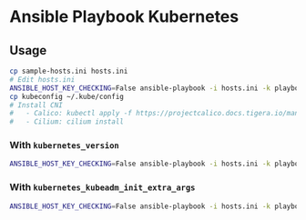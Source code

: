 # Ansible Playbook Kubernetes

## Usage

```bash
cp sample-hosts.ini hosts.ini
# Edit hosts.ini
ANSIBLE_HOST_KEY_CHECKING=False ansible-playbook -i hosts.ini -k playbook.yml
cp kubeconfig ~/.kube/config
# Install CNI
#   - Calico: kubectl apply -f https://projectcalico.docs.tigera.io/manifests/calico.yaml
#   - Cilium: cilium install
```

### With `kubernetes_version`

```bash
ANSIBLE_HOST_KEY_CHECKING=False ansible-playbook -i hosts.ini -k playbook.yml --extra-vars kubernetes_version=v1.25
```

### With `kubernetes_kubeadm_init_extra_args`

```bash
ANSIBLE_HOST_KEY_CHECKING=False ansible-playbook -i hosts.ini -k playbook.yml --extra-vars kubernetes_kubeadm_init_extra_args=--skip-phases=addon/kube-proxy
```
